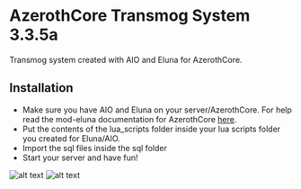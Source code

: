 # AzerothCore Transmog System 3.3.5a

Transmog system created with AIO and Eluna for AzerothCore.

## Installation

- Make sure you have AIO and Eluna on your server/AzerothCore. For help read the mod-eluna documentation for AzerothCore [here](https://github.com/azerothcore/mod-eluna).
- Put the contents of the lua_scripts folder inside your lua scripts folder you created for Eluna/AIO.
- Import the sql files inside the sql folder
- Start your server and have fun!

![alt text](https://cdn.discordapp.com/attachments/1293695288481157130/1294075793751937134/image.png?ex=6709b17f&is=67085fff&hm=ca5383cca863ba75e5e00137500604236427b672602a5b1ab7e194731200820b&)
![alt text](https://cdn.discordapp.com/attachments/1293695288481157130/1294252978475110431/image.png?ex=670a5684&is=67090504&hm=15a6c4e8f0b05f3c59228b027253ba6cf2bac54c6067ffc4306696913d23572e&)